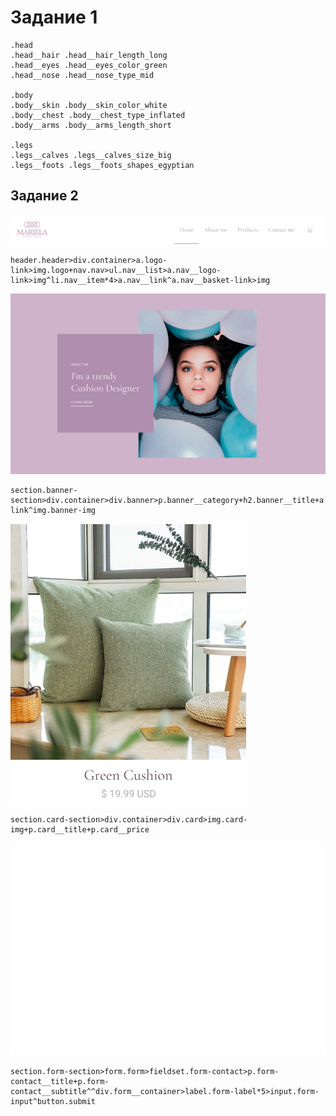 # Задание 1
```
.head
.head__hair .head__hair_length_long
.head__eyes .head__eyes_color_green
.head__nose .head__nose_type_mid

.body
.body__skin .body__skin_color_white
.body__chest .body__chest_type_inflated
.body__arms .body__arms_length_short

.legs
.legs__calves .legs__calves_size_big
.legs__foots .legs__foots_shapes_egyptian
```
## Задание 2

![Header](./img/header.png)
```
header.header>div.container>a.logo-link>img.logo+nav.nav>ul.nav__list>a.nav__logo-link>img^li.nav__item*4>a.nav__link^a.nav__basket-link>img
```

![Banner](./img/banner.png)
```
section.banner-section>div.container>div.banner>p.banner__category+h2.banner__title+a.banner-link^img.banner-img
```
![Card](./img/card.png)
```
section.card-section>div.container>div.card>img.card-img+p.card__title+p.card__price
```

![Form](./img/form.png)
```
section.form-section>form.form>fieldset.form-contact>p.form-contact__title+p.form-contact__subtitle^^div.form__container>label.form-label*5>input.form-input^button.submit
```